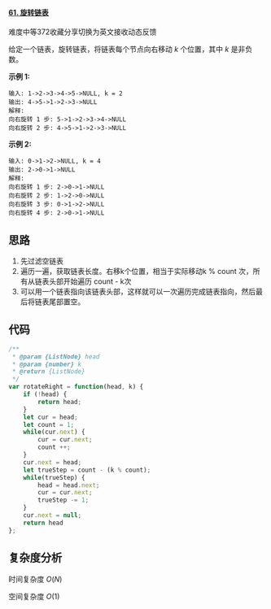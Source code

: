 #### [61. 旋转链表](https://leetcode-cn.com/problems/rotate-list/)

难度中等372收藏分享切换为英文接收动态反馈

给定一个链表，旋转链表，将链表每个节点向右移动 *k* 个位置，其中 *k* 是非负数。

**示例 1:**

```
输入: 1->2->3->4->5->NULL, k = 2
输出: 4->5->1->2->3->NULL
解释:
向右旋转 1 步: 5->1->2->3->4->NULL
向右旋转 2 步: 4->5->1->2->3->NULL
```

**示例 2:**

```
输入: 0->1->2->NULL, k = 4
输出: 2->0->1->NULL
解释:
向右旋转 1 步: 2->0->1->NULL
向右旋转 2 步: 1->2->0->NULL
向右旋转 3 步: 0->1->2->NULL
向右旋转 4 步: 2->0->1->NULL
```



## 思路

1. 先过滤空链表
2. 遍历一遍，获取链表长度。右移k个位置，相当于实际移动k % count 次，所有从链表头部开始遍历 count - k次
3. 可以用一个链表指向该链表头部，这样就可以一次遍历完成链表指向，然后最后将链表尾部置空。



## 代码

```javascript
/**
 * @param {ListNode} head
 * @param {number} k
 * @return {ListNode}
 */
var rotateRight = function(head, k) {
    if (!head) {
        return head;
    }
    let cur = head;
    let count = 1;
    while(cur.next) {
        cur = cur.next;
        count ++;
    }
    cur.next = head;
    let trueStep = count - (k % count);
    while(trueStep) {
        head = head.next;
        cur = cur.next;
        trueStep -= 1;
    }
    cur.next = null;
    return head
};
```



## 复杂度分析

时间复杂度 $O(N)$

空间复杂度 $O(1)$
